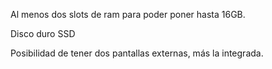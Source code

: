 Al menos dos slots de ram para poder poner hasta 16GB.

Disco duro SSD

Posibilidad de tener dos pantallas externas, más la integrada.
